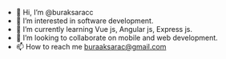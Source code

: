 - 👋 Hi, I’m @buraksaracc
- 👀 I’m interested in software development.
- 🌱 I’m currently learning Vue js, Angular js, Express js.
- 💞️ I’m looking to collaborate on mobile and web development.
- 📫 How to reach me buraaksarac@gmail.com

<!---
buraksaracc/buraksaracc is a ✨ special ✨ repository because its `README.md` (this file) appears on your GitHub profile.
You can click the Preview link to take a look at your changes.
--->
